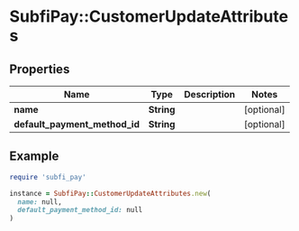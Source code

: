 # SubfiPay::CustomerUpdateAttributes

## Properties

| Name | Type | Description | Notes |
| ---- | ---- | ----------- | ----- |
| **name** | **String** |  | [optional] |
| **default_payment_method_id** | **String** |  | [optional] |

## Example

```ruby
require 'subfi_pay'

instance = SubfiPay::CustomerUpdateAttributes.new(
  name: null,
  default_payment_method_id: null
)
```


